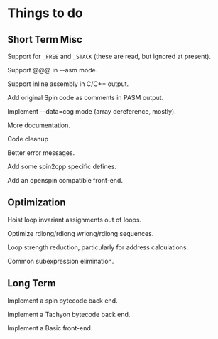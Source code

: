 Things to do
============

Short Term Misc
---------------
Support for `_FREE` and `_STACK` (these are read, but ignored at present).

Support @@@ in --asm mode.

Support inline assembly in C/C++ output.

Add original Spin code as comments in PASM output.

Implement --data=cog mode (array dereference, mostly).

More documentation.

Code cleanup

Better error messages.

Add some spin2cpp specific defines.

Add an openspin compatible front-end.

Optimization
------------

Hoist loop invariant assignments out of loops.

Optimize rdlong/rdlong wrlong/rdlong sequences.

Loop strength reduction, particularly for address calculations.

Common subexpression elimination.

Long Term
---------

Implement a spin bytecode back end.

Implement a Tachyon bytecode back end.

Implement a Basic front-end.
